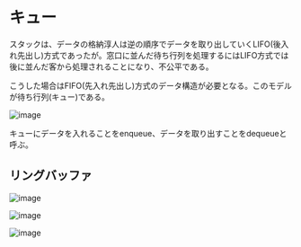 # キュー

スタックは、データの格納淳人は逆の順序でデータを取り出していくLIFO(後入れ先出し)方式であったが。窓口に並んだ待ち行列を処理するにはLIFO方式では後に並んだ客から処理されることになり、不公平である。

こうした場合はFIFO(先入れ先出し)方式のデータ構造が必要となる。このモデルが待ち行列(キュー)である。

![image](https://user-images.githubusercontent.com/82156802/192759660-5bac218f-cb6d-4ec3-ba03-1f2fd570d7e2.png)


キューにデータを入れることをenqueue、データを取り出すことをdequeueと呼ぶ。

## リングバッファ

![image](https://user-images.githubusercontent.com/82156802/192760194-0292f1cb-5acc-44a9-8876-3e327c6333cd.png)


![image](https://user-images.githubusercontent.com/82156802/192760033-57e3825f-913f-4ad1-b383-4e5ad2b5c5f3.png)

![image](https://user-images.githubusercontent.com/82156802/192760051-c5586dc3-5814-447a-95c8-54a0793063e8.png)

```c

```

